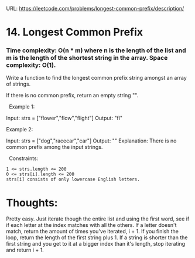 URL: https://leetcode.com/problems/longest-common-prefix/description/

# 14. Longest Common Prefix

### Time complexity: O(n * m) where n is the length of the list and m is the length of the shortest string in the array. Space complexity: O(1).

Write a function to find the longest common prefix string amongst an array of strings.

If there is no common prefix, return an empty string "".

 
Example 1:

Input: strs = ["flower","flow","flight"]
Output: "fl"

Example 2:

Input: strs = ["dog","racecar","car"]
Output: ""
Explanation: There is no common prefix among the input strings.

 
Constraints:

	1 <= strs.length <= 200
	0 <= strs[i].length <= 200
	strs[i] consists of only lowercase English letters.

# Thoughts:
Pretty easy. Just iterate though the entire list and using the first word, see if if each letter at the index matches with all the others. If a letter doesn't match, return the amount of times you've iterated, i + 1. If you finish the loop, 
return the length of the first string plus 1. If a string is shorter than the first string and you get to it at a bigger index than it's length, stop iterating and return i + 1.
